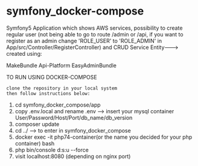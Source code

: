 # symfony_docker-compose

Symfony5 Application which shows AWS services, possibility to create regular user (not being able to go to route /admin or /api, if you want to register as an admin change 'ROLE_USER' to 'ROLE_ADMIN' in App/src/Controller/RegisterController) and CRUD Service Entity---> created using:

MakeBundle Api-Platform EasyAdminBundle

TO RUN USING DOCKER-COMPOSE

    clone the repository in your local system
    then follow instructions below:

1) cd symfony_docker_compose/app
2) copy .env.local and rename .env --> insert your mysql container User/Password/Host/Port/db_name/db_version
3) composer update
4) cd ../ --> to enter in symfony_docker_compose
5) docker exec -it php74-container(or the name you decided for your php container) bash
6) php bin/console d:s:u --force
7) visit localhost:8080 (depending on nginx port)

